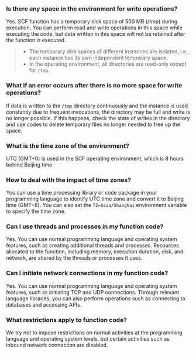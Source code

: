 ### Is there any space in the environment for write operations?

Yes. SCF function has a temporary disk space of 500 MB (/tmp) during execution. You can perform read and write operations in this space while executing the code, but data written in this space will not be retained after the function is executed.
> 
> - The temporary disk spaces of different instances are isolated, i.e., each instance has its own independent temporary space.
> - In the operating environment, all directories are read-only except for `/tmp`.

### What if an error occurs after there is no more space for write operations?

If data is written to the `/tmp` directory continuously and the instance is used constantly due to frequent invocations, the directory may be full and write is no longer possible.
If this happens, check the state of writes in the directory and use codes to delete temporary files no longer needed to free up the space.

### What is the time zone of the environment?

UTC (GMT+0) is used in the SCF operating environment, which is 8 hours behind Beijing time.

### How to deal with the impact of time zones?

You can use a time processing library or code package in your programming language to identify UTC time zone and convert it to Beijing time (GMT+8). You can also set the `TZ=Asia/Shanghai` environment variable to specify the time zone.

### Can I use threads and processes in my function code?

Yes. You can use normal programming language and operating system features, such as creating additional threads and processes. Resources allocated to the function, including memory, execution duration, disk, and network, are shared by the threads or processes it uses.

### Can I initiate network connections in my function code?

Yes. You can use normal programming language and operating system features, such as initiating TCP and UDP connections. Through relevant language libraries, you can also perform operations such as connecting to databases and accessing APIs.

### What restrictions apply to function code?

We try not to impose restrictions on normal activities at the programming language and operating system levels, but certain activities such as inbound network connection are disabled.
